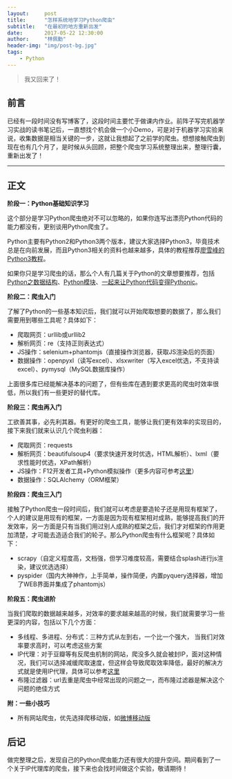 ```yaml
---
layout:     post
title:      "怎样系统地学习Python爬虫"
subtitle:   "在最初的地方重新出发"
date:       2017-05-22 12:30:00
author:     "林佩勤"
header-img: "img/post-bg.jpg"
tags:
    - Python
---
```


> 我又回来了！


## 前言

已经有一段时间没有写博客了，这段时间主要忙于做课内作业。前阵子写完机器学习实战的读书笔记后，一直想找个机会做一个小Demo，可是对于机器学习实验来说，收集数据是相当关键的一步，这就让我想起了之前学的爬虫。想想接触爬虫到现在也有几个月了，是时候从头回顾，把整个爬虫学习系统整理出来，整理行囊，重新出发了！

---

## 正文

**阶段一：Python基础知识学习**

这个部分是学习Python爬虫绝对不可以忽略的，如果你连写出漂亮Python代码的能力都没有，更别谈用Python爬虫了。

Python主要有Python2和Python3两个版本，建议大家选择Python3，毕竟技术总是在向前发展，而且Python3相关的资料也越来越多，具体的教程推荐[廖雪峰的Python3教程](http://www.liaoxuefeng.com/wiki/0014316089557264a6b348958f449949df42a6d3a2e542c000)。

如果你只是学习爬虫的话，那么个人有几篇关于Python的文章想要推荐，包括[Python之数据结构](https://lpq29743.github.io/redant/2016/12/01/PythonDataStructure/)、[Python模块](https://lpq29743.github.io/redant/2017/03/25/PythonModule/)、[一起来让Python代码变得Pythonic](https://lpq29743.github.io/redant/2017/04/11/Pythonic/)。

**阶段二：爬虫入门**

了解了Python的一些基本知识后，我们就可以开始爬取想要的数据了，那么我们需要用到哪些工具呢？具体如下：

- 爬取网页：urllib或urllib2
- 解析网页：re（支持正则表达式）
- JS操作：selenium+phantomjs（直接操作浏览器，获取JS渲染后的页面）
- 数据操作：openpyxl（读写excel）、xlsxwriter（写入excel优选，不支持读excel）、pymysql（MySQL数据库操作）

上面很多库已经能解决基本的问题了，但有些库在遇到要求更高的爬虫时效率很低，所以我们有一些更好的替代库。

**阶段三：爬虫再入门**

工欲善其事，必先利其器。有更好的爬虫工具，能够让我们更有效率的实现目的，接下来我们就来认识几个爬虫利器：

- 爬取网页：requests
- 解析网页：beautifulsoup4（要求快速开发时优选，HTML解析）、lxml（要求性能时优选，XPath解析）
- JS操作：F12开发者工具+Python模拟操作（更多内容可参考[这里](https://www.zhihu.com/question/21471960/answer/154098407)）
- 数据操作：SQLAlchemy（ORM框架）

**阶段四：爬虫三入门**

接触了Python爬虫一段时间后，我们就可以考虑是要造轮子还是用现有框架了，个人的建议是用现有的框架，一方面是因为现有框架相对成熟，能够提高我们的开发效率，另一方面是只有当我们用过别人成熟的框架之后，我们才对框架的作用更加清楚，才可能去造适合我们的轮子。那么Python爬虫有什么框架呢？具体如下：

- scrapy（自定义程度高，文档强，但学习难度较高，需要结合splash进行js渲染，建议优选选择）
- pyspider（国内大神神作，上手简单，操作简便，内置pyquery选择器，增加了WEB界面并集成了phantomjs）

**阶段五：爬虫进阶**

当我们爬取的数据越来越多，对效率的要求越来越高的时候，我们就需要学习一些更深的内容，包括以下几个方面：

- 多线程、多进程、分布式：三种方式从左到右，一个比一个强大， 当我们对效率要求高时，可以考虑这些方案
- IP代理：对于豆瓣等有反爬虫机制的网站，爬没多久就会被封IP，面对这种情况，我们可以选择减缓爬取速度，但这样会导致爬取效率降低，最好的解决方式就是使用IP代理，具体可以参考[这里](https://www.zhihu.com/question/47464143)
- 布隆过滤器：url去重是爬虫中经常出现的问题之一，而布隆过滤器是解决这个问题的绝佳方式

**附：一些小技巧**

- 所有网站爬虫，优先选择爬移动版，如[微博移动版](http://m.weibo.com)


## 后记

做完整理之后，发现自己的Python爬虫能力还有很大的提升空间。期间看到了一个关于IP代理库的爬虫，接下来也会找时间做这个实验，敬请期待！
